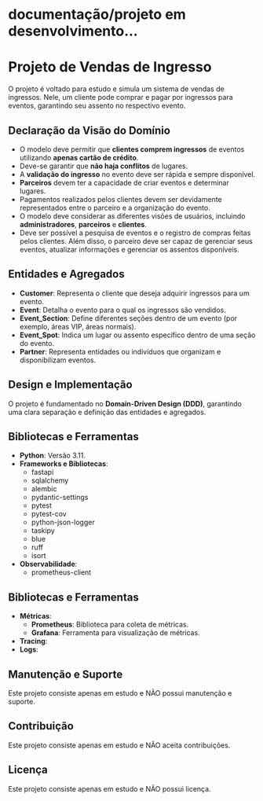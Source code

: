 
# documentação/projeto em desenvolvimento...
# Projeto de Vendas de Ingresso

O projeto é voltado para estudo e simula um sistema de vendas de ingressos. Nele, um cliente pode comprar e pagar por ingressos para eventos, garantindo seu assento no respectivo evento.

## Declaração da Visão do Domínio

- O modelo deve permitir que **clientes comprem ingressos** de eventos utilizando **apenas cartão de crédito**.
- Deve-se garantir que **não haja conflitos** de lugares.
- A **validação do ingresso** no evento deve ser rápida e sempre disponível.
- **Parceiros** devem ter a capacidade de criar eventos e determinar lugares.
- Pagamentos realizados pelos clientes devem ser devidamente representados entre o parceiro e a organização do evento.
- O modelo deve considerar as diferentes visões de usuários, incluindo **administradores**, **parceiros** e **clientes**.
- Deve ser possível a pesquisa de eventos e o registro de compras feitas pelos clientes. Além disso, o parceiro deve ser capaz de gerenciar seus eventos, atualizar informações e gerenciar os assentos disponíveis.

## Entidades e Agregados

- **Customer**: Representa o cliente que deseja adquirir ingressos para um evento.
- **Event**: Detalha o evento para o qual os ingressos são vendidos.
- **Event_Section**: Define diferentes seções dentro de um evento (por exemplo, áreas VIP, áreas normais).
- **Event_Spot**: Indica um lugar ou assento específico dentro de uma seção do evento.
- **Partner**: Representa entidades ou indivíduos que organizam e disponibilizam eventos.

## Design e Implementação

O projeto é fundamentado no **Domain-Driven Design (DDD)**, garantindo uma clara separação e definição das entidades e agregados.

## Bibliotecas e Ferramentas

- **Python**: Versão 3.11.
- **Frameworks e Bibliotecas**:
  - fastapi
  - sqlalchemy
  - alembic
  - pydantic-settings
  - pytest
  - pytest-cov
  - python-json-logger
  - taskipy
  - blue
  - ruff
  - isort
- **Observabilidade**:
  - prometheus-client


## Bibliotecas e Ferramentas
- **Métricas**:
  - **Prometheus**: Biblioteca para coleta de métricas.
  - **Grafana**: Ferramenta para visualização de métricas.
- **Tracing**:
- **Logs**:


## Manutenção e Suporte
Este projeto consiste apenas em estudo e NÃO possui manutenção e suporte.

## Contribuição
Este projeto consiste apenas em estudo e NÃO aceita contribuições.

## Licença
Este projeto consiste apenas em estudo e NÃO possui licença.

